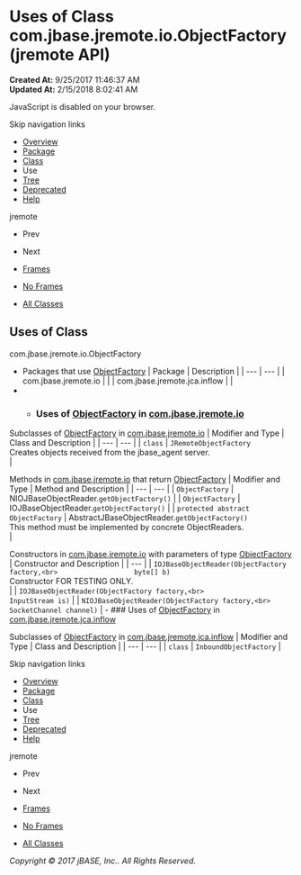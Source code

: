 # Uses of Class com.jbase.jremote.io.ObjectFactory (jremote   API)

**Created At:** 9/25/2017 11:46:37 AM  
**Updated At:** 2/15/2018 8:02:41 AM  

<!--<br>    try {<br>        if (location.href.indexOf('is-external=true') == -1) {<br>            parent.document.title="Uses of Class com.jbase.jremote.io.ObjectFactory (jremote   API)";<br>        }<br>    }<br>    catch(err) {<br>    }<br>//-->
JavaScript is disabled on your browser.

Skip navigation links

- [Overview](../../../../../overview-summary.html)
- [Package](/39250-io/com_jbase_jremote_io_package-summary)
- [Class](/39250-io/com_jbase_jremote_io_objectfactory "class in com.jbase.jremote.io")
- Use
- [Tree](/39250-io/com_jbase_jremote_io_package-tree)
- [Deprecated](../../../../../deprecated-list.html)
- [Help](../../../../../help-doc.html)


jremote <br>

- Prev
- Next


- [Frames](../../../../../index.html?com/jbase/jremote/io/class-use//39253-class-use/com_jbase_jremote_io_class-use_ObjectFactory)
- [No Frames](/39253-class-use/com_jbase_jremote_io_class-use_ObjectFactory)


- [All Classes](../../../../../allclasses-noframe.html)


<!--<br>  allClassesLink = document.getElementById("allclasses\_navbar\_top");<br>  if(window==top) {<br>    allClassesLink.style.display = "block";<br>  }<br>  else {<br>    allClassesLink.style.display = "none";<br>  }<br>  //-->

## Uses of Class
com.jbase.jremote.io.ObjectFactory

- Packages that use [ObjectFactory](/39250-io/com_jbase_jremote_io_objectfactory "class in com.jbase.jremote.io") | Package | Description |
| --- | --- |
| com.jbase.jremote.io |   |
| com.jbase.jremote.jca.inflow |   |
- - ### Uses of [ObjectFactory](/39250-io/com_jbase_jremote_io_objectfactory "class in com.jbase.jremote.io") in [com.jbase.jremote.io](/39250-io/com_jbase_jremote_io_package-summary)


Subclasses of [ObjectFactory](/39250-io/com_jbase_jremote_io_objectfactory "class in com.jbase.jremote.io") in [com.jbase.jremote.io](/39250-io/com_jbase_jremote_io_package-summary) | Modifier and Type | Class and Description |
| --- | --- |
| `class` | `JRemoteObjectFactory`<br>Creates objects received from the jbase\_agent server.<br> |



Methods in [com.jbase.jremote.io](/39250-io/com_jbase_jremote_io_package-summary) that return [ObjectFactory](/39250-io/com_jbase_jremote_io_objectfactory "class in com.jbase.jremote.io") | Modifier and Type | Method and Description |
| --- | --- |
| `ObjectFactory` | NIOJBaseObjectReader.`getObjectFactory()`  |
| `ObjectFactory` | IOJBaseObjectReader.`getObjectFactory()`  |
| `protected abstract ObjectFactory` | AbstractJBaseObjectReader.`getObjectFactory()`<br>This method must be implemented by concrete ObjectReaders.<br> |



Constructors in [com.jbase.jremote.io](/39250-io/com_jbase_jremote_io_package-summary) with parameters of type [ObjectFactory](/39250-io/com_jbase_jremote_io_objectfactory "class in com.jbase.jremote.io") | Constructor and Description |
| --- |
| `IOJBaseObjectReader(ObjectFactory factory,<br>                   byte[] b)`<br>Constructor FOR TESTING ONLY.<br> |
| `IOJBaseObjectReader(ObjectFactory factory,<br>                   InputStream is)`  |
| `NIOJBaseObjectReader(ObjectFactory factory,<br>                    SocketChannel channel)`  |
    - ### Uses of [ObjectFactory](/39250-io/com_jbase_jremote_io_objectfactory "class in com.jbase.jremote.io") in [com.jbase.jremote.jca.inflow](/39262-inflow/com_jbase_jremote_jca_inflow_package-summary)


Subclasses of [ObjectFactory](/39250-io/com_jbase_jremote_io_objectfactory "class in com.jbase.jremote.io") in [com.jbase.jremote.jca.inflow](/39262-inflow/com_jbase_jremote_jca_inflow_package-summary) | Modifier and Type | Class and Description |
| --- | --- |
| `class` | `InboundObjectFactory`  |

Skip navigation links

- [Overview](../../../../../overview-summary.html)
- [Package](/39250-io/com_jbase_jremote_io_package-summary)
- [Class](/39250-io/com_jbase_jremote_io_objectfactory "class in com.jbase.jremote.io")
- Use
- [Tree](/39250-io/com_jbase_jremote_io_package-tree)
- [Deprecated](../../../../../deprecated-list.html)
- [Help](../../../../../help-doc.html)


jremote <br>

- Prev
- Next


- [Frames](../../../../../index.html?com/jbase/jremote/io/class-use//39253-class-use/com_jbase_jremote_io_class-use_ObjectFactory)
- [No Frames](/39253-class-use/com_jbase_jremote_io_class-use_ObjectFactory)


- [All Classes](../../../../../allclasses-noframe.html)


<!--<br>  allClassesLink = document.getElementById("allclasses\_navbar\_bottom");<br>  if(window==top) {<br>    allClassesLink.style.display = "block";<br>  }<br>  else {<br>    allClassesLink.style.display = "none";<br>  }<br>  //-->

*Copyright © 2017 jBASE, Inc.. All Rights Reserved.*
